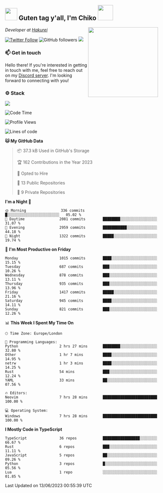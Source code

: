 <h2><img src="https://cdn.discordapp.com/emojis/1100181376730402906.gif?quality=lossless" width="40"> Guten tag y'all, I'm Chiko <img src="https://a.ppy.sh/15907233" width="50"></h2>
<a href="https://twitter.com/Zzul0714/status/1654451338179395585?s=20"><img align='right' src="https://cdn.discordapp.com/attachments/1109162815866023976/1109163700583153705/FvXKt8paEAAR6Ak1.png" width="230"></a>
<p><em>Developer at <a href="https://github.com/hakureiapp">Hakurei</a></em></p>

[![Twitter Follow](https://img.shields.io/twitter/follow/chikoxq?label=Follow)](https://twitter.com/intent/follow?screen_name=chikoxq)
![GitHub followers](https://img.shields.io/github/followers/chikof?label=Follow&style=social)
![](https://komarev.com/ghpvc/?username=chikof&color=blue)

### 📫 Get in touch
Hello there! If you're interested in getting in touch with me, feel free to reach out on my [Discord server](https://discord.gg/sejc7TnX6N). I'm looking forward to connecting with you!

### ⚙️ Stack
![](https://skillicons.dev/icons?i=git,kubernetes,docker,js,ts,cloudflare,css,deno,express,graphql,html,mongodb,nestjs,py,react,apollo,bash,java,lua,nextjs,netlify,nodejs,ps,powershell,rust,neovim,tauri,sentry,postgres,tailwind,prisma,actix)

<!--START_SECTION:waka-->
![Code Time](http://img.shields.io/badge/Code%20Time-1%2C415%20hrs%208%20mins-blue)

![Profile Views](http://img.shields.io/badge/Profile%20Views-1-blue)

![Lines of code](https://img.shields.io/badge/From%20Hello%20World%20I%27ve%20Written-4.5%20million%20lines%20of%20code-blue)

**🐱 My GitHub Data** 

> 📦 37.3 kB Used in GitHub's Storage 
 > 
> 🏆 162 Contributions in the Year 2023
 > 
> 💼 Opted to Hire
 > 
> 📜 13 Public Repositories 
 > 
> 🔑 9 Private Repositories 
 > 
**I'm a Night 🦉** 

```text
🌞 Morning                336 commits         █░░░░░░░░░░░░░░░░░░░░░░░░   05.02 % 
🌆 Daytime                2081 commits        ████████░░░░░░░░░░░░░░░░░   31.07 % 
🌃 Evening                2959 commits        ███████████░░░░░░░░░░░░░░   44.18 % 
🌙 Night                  1322 commits        █████░░░░░░░░░░░░░░░░░░░░   19.74 % 
```
📅 **I'm Most Productive on Friday** 

```text
Monday                   1015 commits        ████░░░░░░░░░░░░░░░░░░░░░   15.15 % 
Tuesday                  687 commits         ███░░░░░░░░░░░░░░░░░░░░░░   10.26 % 
Wednesday                878 commits         ███░░░░░░░░░░░░░░░░░░░░░░   13.11 % 
Thursday                 935 commits         ███░░░░░░░░░░░░░░░░░░░░░░   13.96 % 
Friday                   1417 commits        █████░░░░░░░░░░░░░░░░░░░░   21.16 % 
Saturday                 945 commits         ████░░░░░░░░░░░░░░░░░░░░░   14.11 % 
Sunday                   821 commits         ███░░░░░░░░░░░░░░░░░░░░░░   12.26 % 
```


📊 **This Week I Spent My Time On** 

```text
🕑︎ Time Zone: Europe/London

💬 Programming Languages: 
Python                   2 hrs 27 mins       ████████░░░░░░░░░░░░░░░░░   32.80 % 
Other                    1 hr 7 mins         ████░░░░░░░░░░░░░░░░░░░░░   14.95 % 
netrw                    1 hr 3 mins         ████░░░░░░░░░░░░░░░░░░░░░   14.25 % 
Rust                     54 mins             ███░░░░░░░░░░░░░░░░░░░░░░   12.24 % 
YAML                     33 mins             ██░░░░░░░░░░░░░░░░░░░░░░░   07.56 % 

🔥 Editors: 
Neovim                   7 hrs 28 mins       █████████████████████████   100.00 % 

💻 Operating System: 
Windows                  7 hrs 28 mins       █████████████████████████   100.00 % 
```

**I Mostly Code in TypeScript** 

```text
TypeScript               36 repos            █████████████████░░░░░░░░   66.67 % 
Rust                     6 repos             ███░░░░░░░░░░░░░░░░░░░░░░   11.11 % 
JavaScript               5 repos             ██░░░░░░░░░░░░░░░░░░░░░░░   09.26 % 
Python                   3 repos             █░░░░░░░░░░░░░░░░░░░░░░░░   05.56 % 
Lua                      1 repo              ░░░░░░░░░░░░░░░░░░░░░░░░░   01.85 % 
```




 Last Updated on 13/06/2023 00:55:39 UTC
<!--END_SECTION:waka-->


<!--
<p align="center">
     <a href="https://discord.gg/HhybNhchcC"><img src="https://invidget.switchblade.xyz/sejc7TnX6N" align="center" ><a>
</p> 
-->
